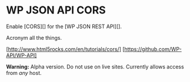 WP JSON API CORS
=====

Enable [CORS][] for the [WP JSON REST API][].

Acronym all the things.

[http://www.html5rocks.com/en/tutorials/cors/]
[https://github.com/WP-API/WP-API]

**Warning:** Alpha version. Do not use on live sites. Currently allows access from *any* host.